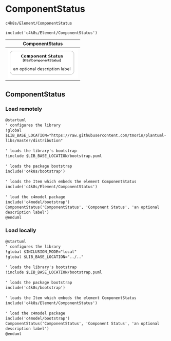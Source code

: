 # ComponentStatus


```text
c4k8s/Element/ComponentStatus
```

```text
include('c4k8s/Element/ComponentStatus')
```



| ComponentStatus |
| :---: |
| ![illustration for ComponentStatus](../../c4k8s/Element/ComponentStatus.Local.png) |




## ComponentStatus

### Load remotely
```plantuml
@startuml
' configures the library
!global $LIB_BASE_LOCATION="https://raw.githubusercontent.com/tmorin/plantuml-libs/master/distribution"

' loads the library's bootstrap
!include $LIB_BASE_LOCATION/bootstrap.puml

' loads the package bootstrap
include('c4k8s/bootstrap')

' loads the Item which embeds the element ComponentStatus
include('c4k8s/Element/ComponentStatus')

' load the c4model package
include('c4model/bootstrap')
ComponentStatus('ComponentStatus', 'Component Status', 'an optional description label')
@enduml
```

### Load locally
```plantuml
@startuml
' configures the library
!global $INCLUSION_MODE="local"
!global $LIB_BASE_LOCATION="../.."

' loads the library's bootstrap
!include $LIB_BASE_LOCATION/bootstrap.puml

' loads the package bootstrap
include('c4k8s/bootstrap')

' loads the Item which embeds the element ComponentStatus
include('c4k8s/Element/ComponentStatus')

' load the c4model package
include('c4model/bootstrap')
ComponentStatus('ComponentStatus', 'Component Status', 'an optional description label')
@enduml
```

